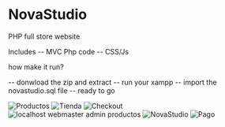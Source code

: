 # NovaStudio
PHP full store website

Includes
-- MVC Php code
-- CSS/Js

how make it run?

-- donwload the zip and extract
-- run your xampp
-- import the novastudio.sql file
-- ready to go


![Productos](https://user-images.githubusercontent.com/40246864/66709827-ef95c700-ed39-11e9-924c-17d86299030f.png)
![Tienda](https://user-images.githubusercontent.com/40246864/66709828-f02e5d80-ed39-11e9-8604-d34b9b26bb79.png)
![Checkout](https://user-images.githubusercontent.com/40246864/66709830-f0c6f400-ed39-11e9-9f0d-ccf7fc5b2946.png)
![localhost webmaster admin productos](https://user-images.githubusercontent.com/40246864/66709831-f15f8a80-ed39-11e9-9119-de85d7f7ce7c.png)
![NovaStudio](https://user-images.githubusercontent.com/40246864/66709832-f1f82100-ed39-11e9-8e0b-7d1ac4468776.png)
![Pago](https://user-images.githubusercontent.com/40246864/66709833-f3294e00-ed39-11e9-884c-ffb7e391a2e6.png)

